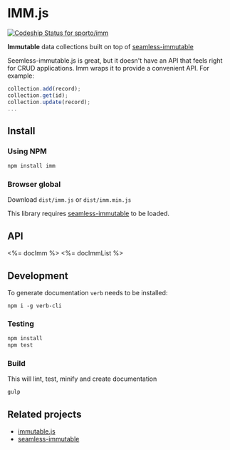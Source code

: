 IMM.js
========

[ ![Codeship Status for sporto/imm](https://www.codeship.io/projects/c6ea6970-2eac-0132-d151-0605b547a2e8/status)](https://www.codeship.io/projects/39398)

__Immutable__ data collections built on top of [seamless-immutable](https://github.com/rtfeldman/seamless-immutable)

Seemless-immutable.js is great, but it doesn't have an API that feels right for CRUD applications. 
Imm wraps it to provide a convenient API. For example:

```js
collection.add(record);
collection.get(id);
collection.update(record);
...
```

## Install

### Using NPM

```bash
npm install imm
```

### Browser global

Download `dist/imm.js` or `dist/imm.min.js`

This library requires [seamless-immutable](https://github.com/rtfeldman/seamless-immutable) to be loaded.

## API

<%= docImm %>
<%= docImmList %>

## Development

To generate documentation `verb` needs to be installed:

```
npm i -g verb-cli
```

### Testing

```bash
npm install
npm test
```

### Build

This will lint, test, minify and create documentation

```bash
gulp
```

## Related projects

- [immutable.js](https://github.com/facebook/immutable-js)
- [seamless-immutable](https://github.com/rtfeldman/seamless-immutable)